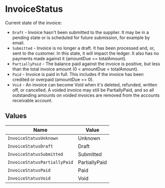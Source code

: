 # InvoiceStatus

Current state of the invoice:

- `Draft` - Invoice hasn't been submitted to the supplier. It may be in a pending state or is scheduled for future submission, for example by email.
- `Submitted` - Invoice is no longer a draft. It has been processed and, or, sent to the customer. In this state, it will impact the ledger. It also has no payments made against it (amountDue == totalAmount).
- `PartiallyPaid` - The balance paid against the invoice is positive, but less than the total invoice amount (0 < amountDue < totalAmount).
- `Paid` - Invoice is paid in full. This includes if the invoice has been credited or overpaid (amountDue == 0).
- `Void` - An invoice can become Void when it's deleted, refunded, written off, or cancelled. A voided invoice may still be PartiallyPaid, and so all outstanding amounts on voided invoices are removed from the accounts receivable account.


## Values

| Name                         | Value                        |
| ---------------------------- | ---------------------------- |
| `InvoiceStatusUnknown`       | Unknown                      |
| `InvoiceStatusDraft`         | Draft                        |
| `InvoiceStatusSubmitted`     | Submitted                    |
| `InvoiceStatusPartiallyPaid` | PartiallyPaid                |
| `InvoiceStatusPaid`          | Paid                         |
| `InvoiceStatusVoid`          | Void                         |